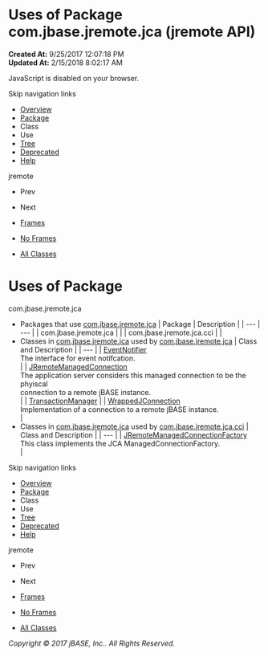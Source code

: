# Uses of Package com.jbase.jremote.jca (jremote   API)

**Created At:** 9/25/2017 12:07:18 PM  
**Updated At:** 2/15/2018 8:02:17 AM  

<!--<br>    try {<br>        if (location.href.indexOf('is-external=true') == -1) {<br>            parent.document.title="Uses of Package com.jbase.jremote.jca (jremote   API)";<br>        }<br>    }<br>    catch(err) {<br>    }<br>//-->
JavaScript is disabled on your browser.

Skip navigation links

- [Overview](../../../../overview-summary.html)
- [Package](/39258-jca/com_jbase_jremote_jca_package-summary)
- Class
- Use
- [Tree](/39258-jca/com_jbase_jremote_jca_package-tree)
- [Deprecated](../../../../deprecated-list.html)
- [Help](../../../../help-doc.html)


jremote <br>

- Prev
- Next


- [Frames](../../../../index.html?com/jbase/jremote/jca//39258-jca/com_jbase_jremote_jca_package-use)
- [No Frames](/39258-jca/com_jbase_jremote_jca_package-use)


- [All Classes](../../../../allclasses-noframe.html)


<!--<br>  allClassesLink = document.getElementById("allclasses\_navbar\_top");<br>  if(window==top) {<br>    allClassesLink.style.display = "block";<br>  }<br>  else {<br>    allClassesLink.style.display = "none";<br>  }<br>  //-->

# Uses of Package
com.jbase.jremote.jca

- Packages that use [com.jbase.jremote.jca](../../../../com/jbase/jremote/jca//39258-jca/com_jbase_jremote_jca_package-summary) | Package | Description |
| --- | --- |
| com.jbase.jremote.jca |   |
| com.jbase.jremote.jca.cci |   |
- Classes in [com.jbase.jremote.jca](../../../../com/jbase/jremote/jca//39258-jca/com_jbase_jremote_jca_package-summary) used by [com.jbase.jremote.jca](../../../../com/jbase/jremote/jca//39258-jca/com_jbase_jremote_jca_package-summary) | Class and Description |
| --- |
| [EventNotifier](../../../../com/jbase/jremote/jca/class-use/EventNotifier.html#com.jbase.jremote.jca)<br>The interface for event notifcation.<br> |
| [JRemoteManagedConnection](../../../../com/jbase/jremote/jca/class-use/JRemoteManagedConnection.html#com.jbase.jremote.jca)<br>The application server considers this managed connection to be the phyiscal<br> connection to a remote jBASE instance.<br> |
| [TransactionManager](../../../../com/jbase/jremote/jca/class-use/TransactionManager.html#com.jbase.jremote.jca)  |
| [WrappedJConnection](../../../../com/jbase/jremote/jca/class-use/WrappedJConnection.html#com.jbase.jremote.jca)<br>Implementation of a connection to a remote jBASE instance.<br> |
- Classes in [com.jbase.jremote.jca](../../../../com/jbase/jremote/jca//39258-jca/com_jbase_jremote_jca_package-summary) used by [com.jbase.jremote.jca.cci](../../../../com/jbase/jremote/jca/cci//39258-jca/com_jbase_jremote_jca_package-summary) | Class and Description |
| --- |
| [JRemoteManagedConnectionFactory](../../../../com/jbase/jremote/jca/class-use/JRemoteManagedConnectionFactory.html#com.jbase.jremote.jca.cci)<br>This class implements the JCA ManagedConnectionFactory.<br> |

Skip navigation links

- [Overview](../../../../overview-summary.html)
- [Package](/39258-jca/com_jbase_jremote_jca_package-summary)
- Class
- Use
- [Tree](/39258-jca/com_jbase_jremote_jca_package-tree)
- [Deprecated](../../../../deprecated-list.html)
- [Help](../../../../help-doc.html)


jremote <br>

- Prev
- Next


- [Frames](../../../../index.html?com/jbase/jremote/jca//39258-jca/com_jbase_jremote_jca_package-use)
- [No Frames](/39258-jca/com_jbase_jremote_jca_package-use)


- [All Classes](../../../../allclasses-noframe.html)


<!--<br>  allClassesLink = document.getElementById("allclasses\_navbar\_bottom");<br>  if(window==top) {<br>    allClassesLink.style.display = "block";<br>  }<br>  else {<br>    allClassesLink.style.display = "none";<br>  }<br>  //-->

*Copyright © 2017 jBASE, Inc.. All Rights Reserved.*
